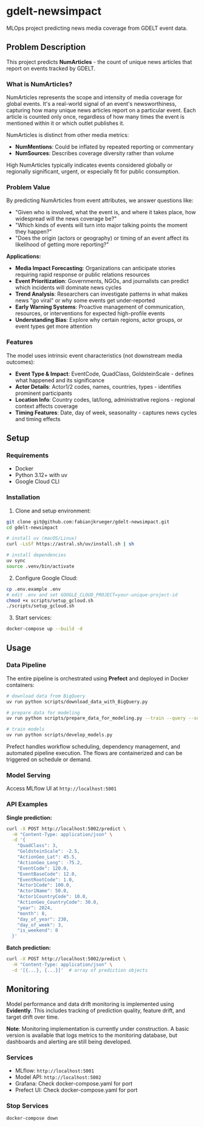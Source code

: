 # gdelt-newsimpact

MLOps project predicting news media coverage from GDELT event data.

## Problem Description

This project predicts **NumArticles** - the count of unique news articles that report on events tracked by GDELT. 

### What is NumArticles?

NumArticles represents the scope and intensity of media coverage for global events. It's a real-world signal of an event's newsworthiness, capturing how many unique news articles report on a particular event. Each article is counted only once, regardless of how many times the event is mentioned within it or which outlet publishes it.

NumArticles is distinct from other media metrics:
- **NumMentions**: Could be inflated by repeated reporting or commentary
- **NumSources**: Describes coverage diversity rather than volume

High NumArticles typically indicates events considered globally or regionally significant, urgent, or especially fit for public consumption.

### Problem Value

By predicting NumArticles from event attributes, we answer questions like:
- "Given who is involved, what the event is, and where it takes place, how widespread will the news coverage be?"
- "Which kinds of events will turn into major talking points the moment they happen?"
- "Does the origin (actors or geography) or timing of an event affect its likelihood of getting more reporting?"

**Applications:**
- **Media Impact Forecasting**: Organizations can anticipate stories requiring rapid response or public relations resources
- **Event Prioritization**: Governments, NGOs, and journalists can predict which incidents will dominate news cycles
- **Trend Analysis**: Researchers can investigate patterns in what makes news "go viral" or why some events get under-reported
- **Early Warning Systems**: Proactive management of communication, resources, or interventions for expected high-profile events
- **Understanding Bias**: Explore why certain regions, actor groups, or event types get more attention

### Features

The model uses intrinsic event characteristics (not downstream media outcomes):

- **Event Type & Impact**: EventCode, QuadClass, GoldsteinScale - defines what happened and its significance
- **Actor Details**: Actor1/2 codes, names, countries, types - identifies prominent participants
- **Location Info**: Country codes, lat/long, administrative regions - regional context affects coverage
- **Timing Features**: Date, day of week, seasonality - captures news cycles and timing effects

## Setup

### Requirements
- Docker
- Python 3.12+ with uv
- Google Cloud CLI

### Installation

1. Clone and setup environment:
```bash
git clone git@github.com:fabianjkrueger/gdelt-newsimpact.git
cd gdelt-newsimpact

# install uv (macOS/Linux)
curl -LsSf https://astral.sh/uv/install.sh | sh

# install dependencies
uv sync
source .venv/bin/activate
```

2. Configure Google Cloud:
```bash
cp .env.example .env
# edit .env and set GOOGLE_CLOUD_PROJECT=your-unique-project-id
chmod +x scripts/setup_gcloud.sh
./scripts/setup_gcloud.sh
```

3. Start services:
```bash
docker-compose up --build -d
```

## Usage

### Data Pipeline

The entire pipeline is orchestrated using **Prefect** and deployed in Docker containers:

```bash
# download data from BigQuery
uv run python scripts/download_data_with_BigQuery.py

# prepare data for modeling
uv run python scripts/prepare_data_for_modeling.py --train --query --subset

# train models
uv run python scripts/develop_models.py
```

Prefect handles workflow scheduling, dependency management, and automated pipeline execution. The flows are containerized and can be triggered on schedule or demand.

### Model Serving

Access MLflow UI at `http://localhost:5001`

### API Examples

**Single prediction:**
```bash
curl -X POST http://localhost:5002/predict \
  -H "Content-Type: application/json" \
  -d '{
    "QuadClass": 3,
    "GoldsteinScale": -2.5,
    "ActionGeo_Lat": 45.5,
    "ActionGeo_Long": -75.2,
    "EventCode": 120.0,
    "EventBaseCode": 12.0,
    "EventRootCode": 1.0,
    "Actor1Code": 100.0,
    "Actor1Name": 50.0,
    "Actor1CountryCode": 10.0,
    "ActionGeo_CountryCode": 30.0,
    "year": 2024,
    "month": 8,
    "day_of_year": 230,
    "day_of_week": 3,
    "is_weekend": 0
  }'
```

**Batch prediction:**
```bash
curl -X POST http://localhost:5002/predict \
  -H "Content-Type: application/json" \
  -d '[{...}, {...}]'  # array of prediction objects
```

## Monitoring

Model performance and data drift monitoring is implemented using **Evidently**. This includes tracking of prediction quality, feature drift, and target drift over time.

**Note**: Monitoring implementation is currently under construction. A basic version is available that logs metrics to the monitoring database, but dashboards and alerting are still being developed.

### Services
- MLflow: `http://localhost:5001` 
- Model API: `http://localhost:5002`
- Grafana: Check docker-compose.yaml for port
- Prefect UI: Check docker-compose.yaml for port

### Stop Services
```bash
docker-compose down
```